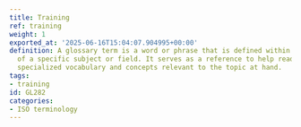 ```yaml
---
title: Training
ref: training
weight: 1
exported_at: '2025-06-16T15:04:07.904995+00:00'
definition: A glossary term is a word or phrase that is defined within the context
  of a specific subject or field. It serves as a reference to help readers understand
  specialized vocabulary and concepts relevant to the topic at hand.
tags:
- training
id: GL282
categories:
- ISO terminology
---
```


